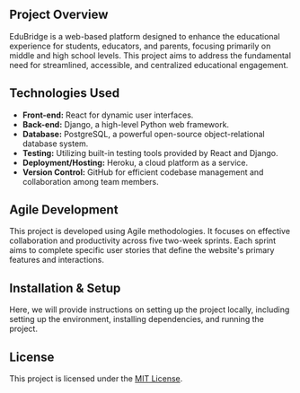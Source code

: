 ## Project Overview
EduBridge is a web-based platform designed to enhance the educational experience for students, educators, and parents, focusing primarily on middle and high school levels. This project aims to address the fundamental need for streamlined, accessible, and centralized educational engagement.

## Technologies Used
- **Front-end:** React for dynamic user interfaces.
- **Back-end:** Django, a high-level Python web framework.
- **Database:** PostgreSQL, a powerful open-source object-relational database system.
- **Testing:** Utilizing built-in testing tools provided by React and Django.
- **Deployment/Hosting:** Heroku, a cloud platform as a service.
- **Version Control:** GitHub for efficient codebase management and collaboration among team members.

## Agile Development
This project is developed using Agile methodologies. It focuses on effective collaboration and productivity across five two-week sprints. Each sprint aims to complete specific user stories that define the website's primary features and interactions.

## Installation & Setup
Here, we will provide instructions on setting up the project locally, including setting up the environment, installing dependencies, and running the project.

## License
This project is licensed under the [MIT License](LICENSE).
